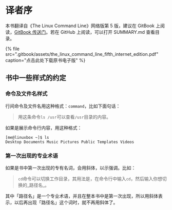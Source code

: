 # 译者序

本书翻译自《The Linux Command Line》网络版第 5 版，建议在 GitBook 上阅读，[GitBook 传送门](https://app.gitbook.com/@supermouse/s/the-linux-command-line/v/main/)。若在 GitHub 上阅读，可以打开 SUMMARY.md 查看目录。

{% file src=".gitbook/assets/the\_linux\_command\_line\_fifth\_internet\_edition.pdf" caption="点击此处下载原书电子版" %}

## 书中一些样式的约定

### 命令及文件名样式

行间命令及文件名用这种格式：`command`，比如下面句话：

> 用这条命令`ls /usr`可以查看`/usr`目录的内容。

如果是展示命令行内容，用这种格式：

```text
[me@linuxbox ~]$ ls
Desktop Documents Music Pictures Public Templates Videos
```

### 第一次出现的专业术语

如果是书中第一次出现的专有名词，会用斜体，以示强调。比如：

> `cd`命令可以切换工作目录，其用法是，在命令行中输入`cd`，然后输入你想切换的_路径名_。

其中「路径名」是一个专业术语，并且在整本书中是第一次出现，所以用斜体表示，以后再出现「路径名」这个词时，就不再用斜体了。

